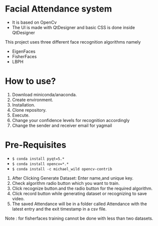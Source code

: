 # Facial Attendance system
- It is based on OpenCv 
- The UI is made with QtDesigner and basic CSS is done inside QtDesigner


This project uses three different face recognition algorithms namely
- EigenFaces
- FisherFaces
- LBPH

# How to use?
 1. Download miniconda/anaconda.
 2. Create environment.
 3. Installation.	
 4. Clone repository.	
 5. Execute.
 6. Change your confidence levels for recognition accordingly
 7. Change the sender and receiver email for yagmail 

# Pre-Requisites
 - ```$ conda install pyqt=5.*```
 - ```$ conda install opencv=*.*```
 - ```$ conda install -c michael_wild opencv-contrib```


 1. After Clicking Generate Dataset: Enter name,and unique key.
 2. Check algorithm radio button which you want to train.
 3. Click recognize button.and the radio button for the required algorithm.
 4. Click record button while generating dataset or recognizing to save video.
 5. The saved Attendance will be in a folder called Attendance with the latest entry and the exit timestamp in a csv file.

Note : for fisherfaces training cannot be done with less than two datasets.
